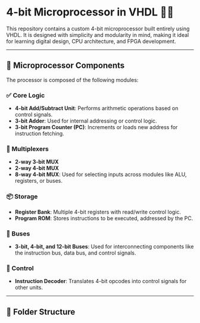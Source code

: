 # 4-bit Microprocessor in VHDL 🚀🔧

This repository contains a custom 4-bit microprocessor built entirely using VHDL. It is designed with simplicity and modularity in mind, making it ideal for learning digital design, CPU architecture, and FPGA development.

---

## 🧠 Microprocessor Components

The processor is composed of the following modules:

### ✅ Core Logic
- **4-bit Add/Subtract Unit**: Performs arithmetic operations based on control signals.
- **3-bit Adder**: Used for internal addressing or control logic.
- **3-bit Program Counter (PC)**: Increments or loads new address for instruction fetching.

### 🔀 Multiplexers
- **2-way 3-bit MUX**
- **2-way 4-bit MUX**
- **8-way 4-bit MUX**: Used for selecting inputs across modules like ALU, registers, or buses.

### 📦 Storage
- **Register Bank**: Multiple 4-bit registers with read/write control logic.
- **Program ROM**: Stores instructions to be executed, addressed by the PC.

### 📡 Buses
- **3-bit, 4-bit, and 12-bit Buses**: Used for interconnecting components like the instruction bus, data bus, and control signals.

### 🧾 Control
- **Instruction Decoder**: Translates 4-bit opcodes into control signals for other units.

---

## 📁 Folder Structure

